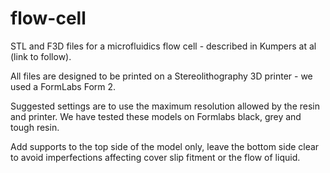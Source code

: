 # flow-cell
STL and F3D files for a microfluidics flow cell - described in Kumpers at al (link to follow). 

All files are designed to be printed on a Stereolithography 3D printer - we used a FormLabs Form 2. 

Suggested settings are to use the maximum resolution allowed by the resin and printer. We have tested these models on Formlabs black, grey and tough resin. 

Add supports to the top side of the model only, leave the bottom side clear to avoid imperfections affecting cover slip fitment or the flow of liquid. 

